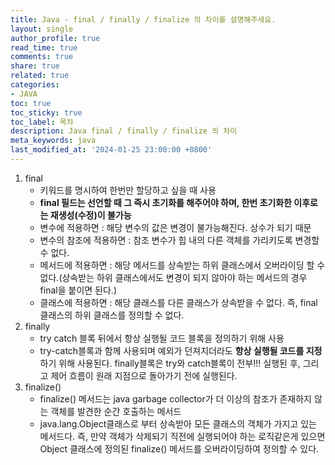 ```yaml
---
title: Java - final / finally / finalize 의 차이를 설명해주세요.
layout: single
author_profile: true
read_time: true
comments: true
share: true
related: true
categories:
- JAVA
toc: true
toc_sticky: true
toc_label: 목차
description: Java final / finally / finalize 의 차이
meta_keywords: java
last_modified_at: '2024-01-25 23:00:00 +0800'
---
```

1. final
    - 키워드를 명시하여 한번만 할당하고 싶을 때 사용
    - **final 필드는 선언할 때 그 즉시 초기화를 해주어야 하며, 한번 초기화한 이후로는 재생성(수정)이 불가능**
    - 변수에 적용하면 : 해당 변수의 값은 변경이 불가능해진다. 상수가 되기 때문
    - 변수의 참조에 적용하면 : 참조 변수가 힙 내의 다른 객체를 가리키도록 변경할 수 없다.
    - 메서드에 적용하면 : 해당 메서드를 상속받는 하위 클래스에서 오버라이딩 할 수 없다.(상속받는 하위 클래스에서도 변경이 되지 않아야 하는 메서드의 경우 final을 붙이면 된다.)
    - 클래스에 적용하면 : 해당 클래스를 다른 클래스가 상속받을 수 없다. 즉, final 클래스의 하위 클래스를 정의할 수 없다.
2. finally
    - try catch 블록 뒤에서 항상 실행될 코드 블록을 정의하기 위해 사용
    - try-catch블록과 함께 사용되며 예외가 던져지더라도 **항상 실행될 코드를 지정**하기 위해 사용된다. finally블록은 try와 catch블록이 전부!!! 실행된 후, 그리고 제어 흐름이 원래 지점으로 돌아가기 전에 실행된다.
3. finalize()
    - finalize() 메서드는 java garbage collector가 더 이상의 참조가 존재하지 않는 객체를 발견한 순간 호출하는 메서드
    - java.lang.Object클래스로 부터 상속받아 모든 클래스의 객체가 가지고 있는 메서드다. 즉, 만약 객체가 삭제되기 직전에 실행되어야 하는 로직같은게 있으면 Object 클래스에 정의된 finalize() 메서드를 오버라이딩하여 정의할 수 있다.
